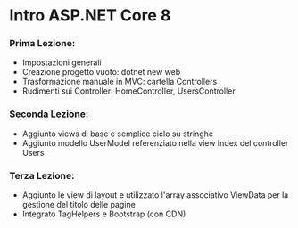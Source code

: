 # Intro ASP.NET Core 8

### Prima Lezione:
* Impostazioni generali
* Creazione progetto vuoto: dotnet new web
* Trasformazione manuale in MVC: cartella Controllers
* Rudimenti sui Controller: HomeController, UsersController

### Seconda Lezione:
* Aggiunto views di base e semplice ciclo su stringhe
* Aggiunto modello UserModel referenziato nella view Index del controller Users

### Terza Lezione:
* Aggiunto le view di layout e utilizzato l'array associativo ViewData per la gestione del titolo delle pagine
* Integrato TagHelpers e Bootstrap (con CDN)

